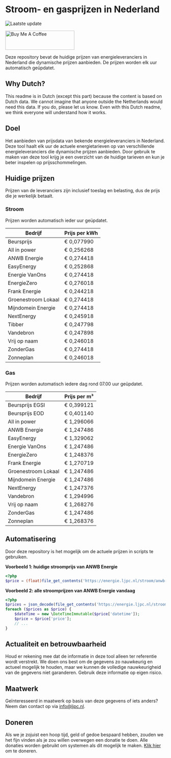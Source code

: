 # Stroom- en gasprijzen in Nederland

![Laatste update](https://img.shields.io/badge/laatste%20update-2024--12--16%2020%3A00%20CET-brightgreen)

<a href="https://www.buymeacoffee.com/Lars-" target="_blank"><img src="https://cdn.buymeacoffee.com/buttons/v2/default-orange.png" alt="Buy Me A Coffee" height="60" style="height: 60px !important;width: 217px !important;" ></a>

Deze repository bevat de huidige prijzen van energieleveranciers in Nederland die dynamische prijzen aanbieden. De prijzen worden elk uur automatisch geüpdatet.

## Why Dutch?

This readme is in Dutch (except this part) because the content is based on Dutch data. We cannot imagine that anyone outside the Netherlands would need this data. If you do, please let us know. Even with this Dutch readme, we think
everyone will understand how it works.

## Doel

Het aanbieden van prijsdata van bekende energieleveranciers in Nederland. Deze tool haalt elk uur de actuele energietarieven op van verschillende energieleveranciers die dynamische prijzen aanbieden. Door gebruik te maken van deze tool
krijg je een overzicht van de huidige tarieven en kun je beter inspelen op prijsschommelingen.

## Huidige prijzen

Prijzen van de leveranciers zijn inclusief toeslag en belasting, dus de prijs die je werkelijk betaalt.

### Stroom

Prijzen worden automatisch ieder uur geüpdatet.

 Bedrijf | Prijs per kWh 
---------|---------------
Beursprijs | € 0,077990
All in power | € 0,256268
ANWB Energie | € 0,274418
EasyEnergy | € 0,252868
Energie VanOns | € 0,274418
EnergieZero | € 0,276018
Frank Energie | € 0,244218
Groenestroom Lokaal | € 0,274418
Mijndomein Energie | € 0,274418
NextEnergy | € 0,245918
Tibber | € 0,247798
Vandebron | € 0,247898
Vrij op naam | € 0,246018
ZonderGas | € 0,274418
Zonneplan | € 0,246018


### Gas

Prijzen worden automatisch iedere dag rond 07.00 uur geüpdatet.

 Bedrijf | Prijs per m³ 
---------|--------------
Beursprijs EGSI | € 0,399121
Beursprijs EOD | € 0,401140
All in power | € 1,296066
ANWB Energie | € 1,247486
EasyEnergy | € 1,329062
Energie VanOns | € 1,247486
EnergieZero | € 1,248376
Frank Energie | € 1,270719
Groenestroom Lokaal | € 1,247486
Mijndomein Energie | € 1,247486
NextEnergy | € 1,247376
Vandebron | € 1,294996
Vrij op naam | € 1,268276
ZonderGas | € 1,247486
Zonneplan | € 1,268376


## Automatisering

Door deze repository is het mogelijk om de actuele prijzen in scripts te gebruiken.

**Voorbeeld 1: huidige stroomprijs van ANWB Energie**

```php
<?php
$price = (float)file_get_contents('https://energie.ljpc.nl/stroom/anwb-energie-nu.txt');

```

**Voorbeeld 2: alle stroomprijzen van ANWB Energie vandaag**

```php
<?php
$prices = json_decode(file_get_contents('https://energie.ljpc.nl/stroom/all-in-power-vandaag.json'),true);
foreach ($prices as $price) {
    $dateTime = new \DateTimeImmutable($price['datetime']);
    $price = $price['price'];
    // ...
}
```

## Actualiteit en betrouwbaarheid

Houd er rekening mee dat de informatie in deze tool alleen ter referentie wordt verstrekt. We doen ons best om de gegevens zo nauwkeurig en actueel mogelijk te houden, maar we kunnen de volledige nauwkeurigheid van de gegevens niet
garanderen. Gebruik deze informatie op eigen risico.

## Maatwerk

Geïnteresseerd in maatwerk op basis van deze gegevens of iets anders? Neem dan contact op
via [info@ljpc.nl](mailto:info@ljpc.nl?subject=Energie%20prijzen).

## Doneren

Als we je zojuist een hoop tijd, geld of gedoe bespaard hebben, zouden we het fijn vinden als je zou willen overwegen een
donatie te doen. Alle donaties worden gebruikt om systemen als dit mogelijk te
maken. [Klik hier](https://www.buymeacoffee.com/Lars-) om te doneren.
